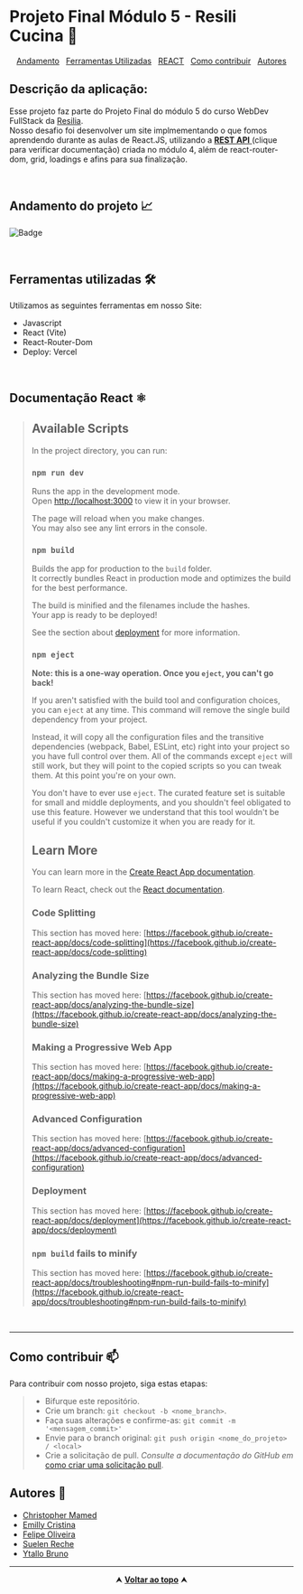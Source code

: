 # Projeto Final Módulo 5 - Resili Cucina 🍕

<div id="inicio" align=center>
  <a href="#andamento">Andamento</a>&nbsp;&nbsp;
  <a href="#ferramentas">Ferramentas Utilizadas</a>&nbsp;&nbsp;
  <a href="#react">REACT</a>&nbsp;&nbsp;
  <a href="#contribuir">Como contribuir</a>&nbsp;&nbsp;
  <a href="#grupo">Autores</a>
</div>

## Descrição da aplicação:

Esse projeto faz parte do Projeto Final do módulo 5 do curso WebDev FullStack da [Resilia](https://www.resilia.com.br/).<br>
Nosso desafio foi desenvolver um site implmementando o que fomos aprendendo durante as aulas de React.JS, utilizando a <a href="https://github.com/ytallobruno/projetoFinalModulo4/blob/main/README.md"> **REST API** </a> (clique para verificar documentação) criada no módulo 4, além de react-router-dom, grid, loadings e afins para sua finalização.

<br>

<h2 id="andamento">Andamento do projeto 📈</h2>

![Badge](https://img.shields.io/website?down_message=em%20andamento&label=STATUS&style=for-the-badge&up_message=conclu%C3%ADdo&url=https%3A%2F%2Fytallobruno.github.io%2FProjetoFinalModulo5%2F)

<br>

<h2 id="ferramentas"> Ferramentas utilizadas 🛠️</h2>

Utilizamos as seguintes ferramentas em nosso Site:

- Javascript
- React (Vite)
- React-Router-Dom
- Deploy: Vercel

<br>

<h2 id="react"> Documentação React ⚛️</h2>

> ## Available Scripts
>
> In the project directory, you can run:
>
> ### `npm run dev`
>
> Runs the app in the development mode.\
> Open [http://localhost:3000](http://localhost:3000) to view it in your browser.
>
> The page will reload when you make changes.\
> You may also see any lint errors in the console.
>
> ### `npm build`
>
> Builds the app for production to the `build` folder.\
> It correctly bundles React in production mode and optimizes the build for the best performance.
>
> The build is minified and the filenames include the hashes.\
> Your app is ready to be deployed!
>
> See the section about [deployment](https://facebook.github.io/create-react-app/docs/deployment) for more information.
>
> ### `npm eject`
>
> **Note: this is a one-way operation. Once you `eject`, you can't go back!**
>
> If you aren't satisfied with the build tool and configuration choices, you can `eject` at any time. This command will remove the single build dependency from your project.
>
> Instead, it will copy all the configuration files and the transitive dependencies (webpack, Babel, ESLint, etc) right into your project so you have full control over them. All of the commands except `eject` will still work, but they will point to the copied scripts so you can tweak them. At this point you're on your own.
>
> You don't have to ever use `eject`. The curated feature set is suitable for small and middle deployments, and you shouldn't feel obligated to use this feature. However we understand that this tool wouldn't be useful if you couldn't customize it when you are ready for it.
>
> ## Learn More
>
> You can learn more in the [Create React App documentation](https://facebook.github.io/create-react-app/docs/getting-started).
>
> To learn React, check out the [React documentation](https://reactjs.org/).
>
> ### Code Splitting
>
> This section has moved here: [https://facebook.github.io/create-react-app/docs/code-splitting](https://facebook.github.io/create-react-app/docs/code-splitting)
>
> ### Analyzing the Bundle Size
>
> This section has moved here: [https://facebook.github.io/create-react-app/docs/analyzing-the-bundle-size](https://facebook.github.io/create-react-app/docs/analyzing-the-bundle-size)
>
> ### Making a Progressive Web App
>
> This section has moved here: [https://facebook.github.io/create-react-app/docs/making-a-progressive-web-app](https://facebook.github.io/create-react-app/docs/making-a-progressive-web-app)
>
> ### Advanced Configuration
>
> This section has moved here: [https://facebook.github.io/create-react-app/docs/advanced-configuration](https://facebook.github.io/create-react-app/docs/advanced-configuration)
>
> ### Deployment
>
> This section has moved here: [https://facebook.github.io/create-react-app/docs/deployment](https://facebook.github.io/create-react-app/docs/deployment)
>
> ### `npm build` fails to minify
>
> This section has moved here: [https://facebook.github.io/create-react-app/docs/troubleshooting#npm-run-build-fails-to-minify](https://facebook.github.io/create-react-app/docs/troubleshooting#npm-run-build-fails-to-minify)

<br>
<hr>

<h2 id="contribuir">Como contribuir 📫</h2>

Para contribuir com nosso projeto, siga estas etapas:

> - Bifurque este repositório.
> - Crie um branch: `git checkout -b <nome_branch>`.
> - Faça suas alterações e confirme-as: `git commit -m '<mensagem_commit>'`
> - Envie para o branch original: `git push origin <nome_do_projeto> / <local>`
> - Crie a solicitação de pull.
>   _Consulte a documentação do GitHub em_ [como criar uma solicitação pull](https://help.github.com/en/github/collaborating-with-issues-and-pull-requests/creating-a-pull-request).

<h2 id="grupo">Autores 🥇</h2>

- [Christopher Mamed](https://www.linkedin.com/in/christopher-mamed-407485139/)
- [Emilly Cristina](https://www.linkedin.com/in/emilly-finco/)
- [Felipe Oliveira](https://www.linkedin.com/in/carvalho-felipe28/)
- [Suelen Reche](https://www.linkedin.com/in/suelen-reche-55a43a79/)
- [Ytallo Bruno](https://linkedin.com/in/ytallobruno)

<hr>

<div align="center">
  &#11165;&nbsp;<a href="#inicio"><strong>Voltar ao topo</strong></a>&nbsp;&#11165;
</div>
